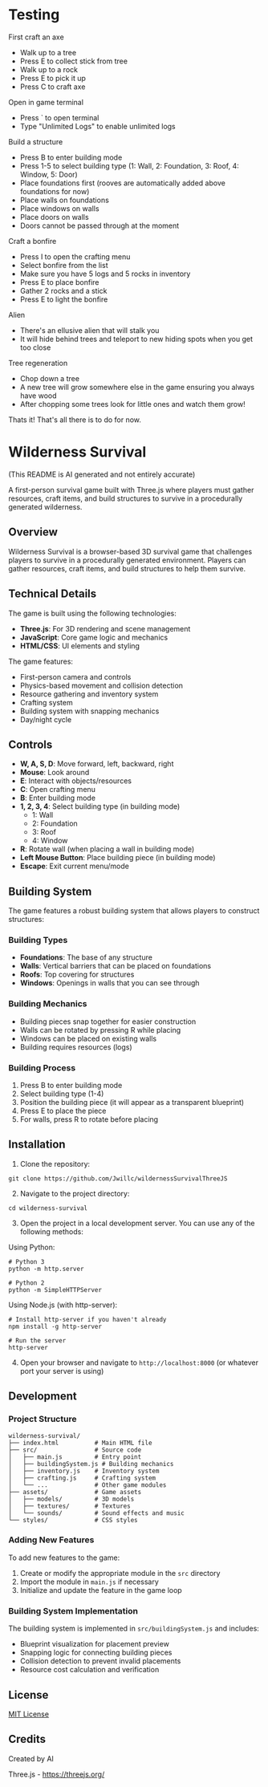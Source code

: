 # Testing

First craft an axe
- Walk up to a tree
- Press E to collect stick from tree
- Walk up to a rock
- Press E to pick it up
- Press C to craft axe

Open in game terminal
- Press ` to open terminal
- Type "Unlimited Logs" to enable unlimited logs

Build a structure
- Press B to enter building mode
- Press 1-5 to select building type (1: Wall, 2: Foundation, 3: Roof, 4: Window, 5: Door)
- Place foundations first (rooves are automatically added above foundations for now)
- Place walls on foundations
- Place windows on walls
- Place doors on walls
- Doors cannot be passed through at the moment

Craft a bonfire
- Press I to open the crafting menu
- Select bonfire from the list
- Make sure you have 5 logs and 5 rocks in inventory
- Press E to place bonfire
- Gather 2 rocks and a stick
- Press E to light the bonfire

Alien
- There's an ellusive alien that will stalk you
- It will hide behind trees and teleport to new hiding spots when you get too close

Tree regeneration
- Chop down a tree
- A new tree will grow somewhere else in the game ensuring you always have wood
- After chopping some trees look for little ones and watch them grow!

Thats it! That's all there is to do for now.

# Wilderness Survival

(This README is AI generated and not entirely accurate)

A first-person survival game built with Three.js where players must gather resources, craft items, and build structures to survive in a procedurally generated wilderness.

## Overview

Wilderness Survival is a browser-based 3D survival game that challenges players to survive in a procedurally generated environment. Players can gather resources, craft items, and build structures to help them survive.

## Technical Details

The game is built using the following technologies:

- **Three.js**: For 3D rendering and scene management
- **JavaScript**: Core game logic and mechanics
- **HTML/CSS**: UI elements and styling

The game features:
- First-person camera and controls
- Physics-based movement and collision detection
- Resource gathering and inventory system
- Crafting system
- Building system with snapping mechanics
- Day/night cycle

## Controls

- **W, A, S, D**: Move forward, left, backward, right
- **Mouse**: Look around
- **E**: Interact with objects/resources
- **C**: Open crafting menu
- **B**: Enter building mode
- **1, 2, 3, 4**: Select building type (in building mode)
  - 1: Wall
  - 2: Foundation
  - 3: Roof
  - 4: Window
- **R**: Rotate wall (when placing a wall in building mode)
- **Left Mouse Button**: Place building piece (in building mode)
- **Escape**: Exit current menu/mode

## Building System

The game features a robust building system that allows players to construct structures:

### Building Types
- **Foundations**: The base of any structure
- **Walls**: Vertical barriers that can be placed on foundations
- **Roofs**: Top covering for structures
- **Windows**: Openings in walls that you can see through

### Building Mechanics
- Building pieces snap together for easier construction
- Walls can be rotated by pressing R while placing
- Windows can be placed on existing walls
- Building requires resources (logs)

### Building Process
1. Press B to enter building mode
2. Select building type (1-4)
3. Position the building piece (it will appear as a transparent blueprint)
4. Press E to place the piece
5. For walls, press R to rotate before placing

## Installation

1. Clone the repository:
```
git clone https://github.com/Jwillc/wildernessSurvivalThreeJS
```

2. Navigate to the project directory:
```
cd wilderness-survival
```

3. Open the project in a local development server. You can use any of the following methods:

Using Python:
```
# Python 3
python -m http.server

# Python 2
python -m SimpleHTTPServer
```

Using Node.js (with http-server):
```
# Install http-server if you haven't already
npm install -g http-server

# Run the server
http-server
```

4. Open your browser and navigate to `http://localhost:8000` (or whatever port your server is using)

## Development

### Project Structure

```
wilderness-survival/
├── index.html          # Main HTML file
├── src/                # Source code
│   ├── main.js         # Entry point
│   ├── buildingSystem.js # Building mechanics
│   ├── inventory.js    # Inventory system
│   ├── crafting.js     # Crafting system
│   └── ...             # Other game modules
├── assets/             # Game assets
│   ├── models/         # 3D models
│   ├── textures/       # Textures
│   └── sounds/         # Sound effects and music
└── styles/             # CSS styles
```

### Adding New Features

To add new features to the game:

1. Create or modify the appropriate module in the `src` directory
2. Import the module in `main.js` if necessary
3. Initialize and update the feature in the game loop

### Building System Implementation

The building system is implemented in `src/buildingSystem.js` and includes:

- Blueprint visualization for placement preview
- Snapping logic for connecting building pieces
- Collision detection to prevent invalid placements
- Resource cost calculation and verification

## License

[MIT License](LICENSE)

## Credits

Created by AI

Three.js - https://threejs.org/
